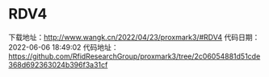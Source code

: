 # RDV4
下载地址：http://www.wangk.cn/2022/04/23/proxmark3/#RDV4
代码日期：2022-06-06 18:49:02
代码地址：https://github.com/RfidResearchGroup/proxmark3/tree/2c06054881d51cde368d692363024b396f3a31cf
